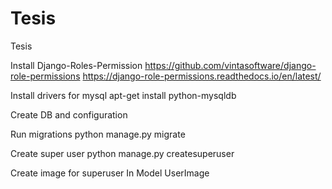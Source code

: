 # Tesis
Tesis


Install Django-Roles-Permission
https://github.com/vintasoftware/django-role-permissions
https://django-role-permissions.readthedocs.io/en/latest/

Install drivers for mysql
apt-get install python-mysqldb

Create DB and configuration

Run migrations
python manage.py migrate

Create super user
python manage.py createsuperuser

Create image for superuser
In Model UserImage